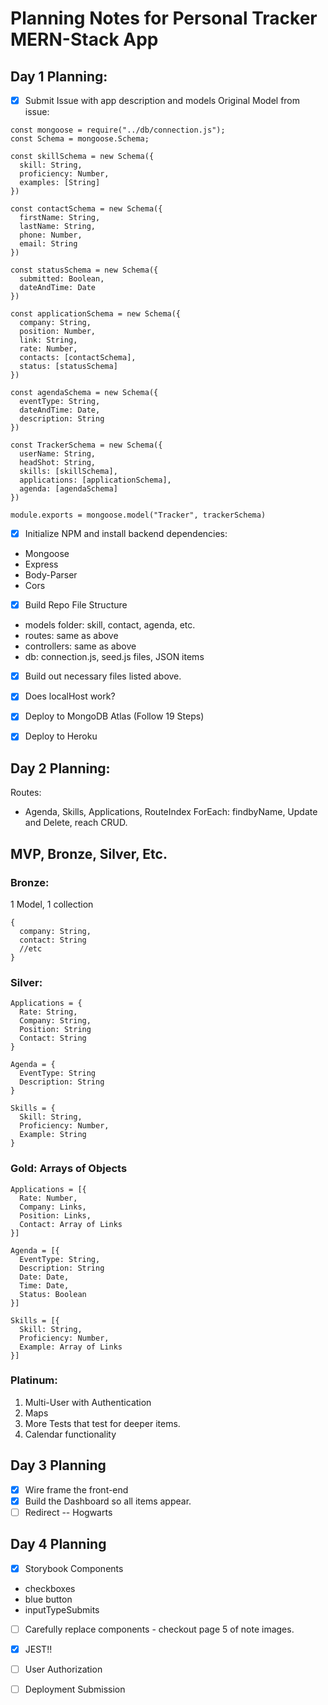 # Planning Notes for Personal Tracker MERN-Stack App

## Day 1 Planning:
  
 - [x] Submit Issue with app description and models
 Original Model from issue:

```
const mongoose = require("../db/connection.js");
const Schema = mongoose.Schema;

const skillSchema = new Schema({
  skill: String,
  proficiency: Number,
  examples: [String]
})

const contactSchema = new Schema({
  firstName: String,
  lastName: String,
  phone: Number,
  email: String
})

const statusSchema = new Schema({
  submitted: Boolean,
  dateAndTime: Date
})

const applicationSchema = new Schema({
  company: String,
  position: Number,
  link: String,
  rate: Number,
  contacts: [contactSchema],
  status: [statusSchema]
})

const agendaSchema = new Schema({
  eventType: String,
  dateAndTime: Date,
  description: String
})

const TrackerSchema = new Schema({
  userName: String,
  headShot: String,
  skills: [skillSchema],
  applications: [applicationSchema],
  agenda: [agendaSchema]
})

module.exports = mongoose.model("Tracker", trackerSchema)
```
 - [x] Initialize NPM and install backend dependencies:
  - Mongoose
  - Express
  - Body-Parser
  - Cors
 - [x] Build Repo File Structure
  - models folder: skill, contact, agenda, etc.
  - routes: same as above
  - controllers: same as above
  - db: connection.js, seed.js files, JSON items
 - [x] Build out necessary files listed above.
 - [x] Does localHost work?
 - [x] Deploy to MongoDB Atlas (Follow 19 Steps)
 - [x] Deploy to Heroku


## Day 2 Planning:

Routes: 
 - Agenda, Skills, Applications, RouteIndex
ForEach: findbyName, Update and Delete, reach CRUD. 

## MVP, Bronze, Silver, Etc.

### Bronze:

1 Model, 1 collection
```
{
  company: String,
  contact: String
  //etc
}
```

### Silver:
```
Applications = { 
  Rate: String,
  Company: String,
  Position: String 
  Contact: String
}

Agenda = {
  EventType: String
  Description: String
}

Skills = {
  Skill: String,
  Proficiency: Number,
  Example: String
}

```


### Gold: Arrays of Objects
```
Applications = [{ 
  Rate: Number,
  Company: Links,
  Position: Links,
  Contact: Array of Links
}]

Agenda = [{
  EventType: String,
  Description: String
  Date: Date,
  Time: Date,
  Status: Boolean
}]

Skills = [{
  Skill: String,
  Proficiency: Number,
  Example: Array of Links
}]

```

### Platinum: 
1. Multi-User with Authentication
1. Maps
1. More Tests that test for deeper items. 
1. Calendar functionality

## Day 3 Planning

- [x] Wire frame the front-end 
- [x] Build the Dashboard so all items appear. 
- [ ] Redirect -- Hogwarts

## Day 4 Planning

- [x] Storybook Components
 - checkboxes
 - blue button
 - inputTypeSubmits

- [ ] Carefully replace components - checkout page 5 of note images. 

- [x] JEST!!
- [ ] User Authorization
- [ ] Deployment Submission


